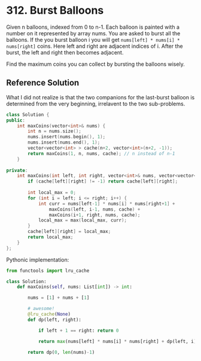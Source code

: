 # 312. Burst Balloons

Given n balloons, indexed from 0 to n-1. Each balloon is painted with a number on it represented by array nums. You are asked to burst all the balloons. If the you burst balloon i you will get `nums[left] * nums[i] * nums[right]` coins. Here left and right are adjacent indices of i. After the burst, the left and right then becomes adjacent.

Find the maximum coins you can collect by bursting the balloons wisely.

## Reference Solution

What I did not realize is that the two companions for the last-burst balloon is determined from the very beginning, irrelavent to the two sub-problems.

```c++
class Solution {
public:
    int maxCoins(vector<int>& nums) {
        int n = nums.size();
        nums.insert(nums.begin(), 1);
        nums.insert(nums.end(), 1);
        vector<vector<int> > cache(n+2, vector<int>(n+2, -1));
        return maxCoins(1, n, nums, cache); // n instead of n-1
    }
    
private:
    int maxCoins(int left, int right, vector<int>& nums, vector<vector<int> >& cache) {
        if (cache[left][right] != -1) return cache[left][right];
        
        int local_max = 0;
        for (int i = left; i <= right; i++) {
            int curr = nums[left-1] * nums[i] * nums[right+1] + 
                maxCoins(left, i-1, nums, cache) +
                maxCoins(i+1, right, nums, cache);
            local_max = max(local_max, curr);
        }
        cache[left][right] = local_max;
        return local_max;
    }
};
```

Pythonic implementation:
```python
from functools import lru_cache

class Solution:
    def maxCoins(self, nums: List[int]) -> int:

        nums = [1] + nums + [1]

        # awesome!
        @lru_cache(None)
        def dp(left, right):

            if left + 1 == right: return 0

            return max(nums[left] * nums[i] * nums[right] + dp(left, i) + dp(i, right) for i in range(left+1, right))

        return dp(0, len(nums)-1)
```